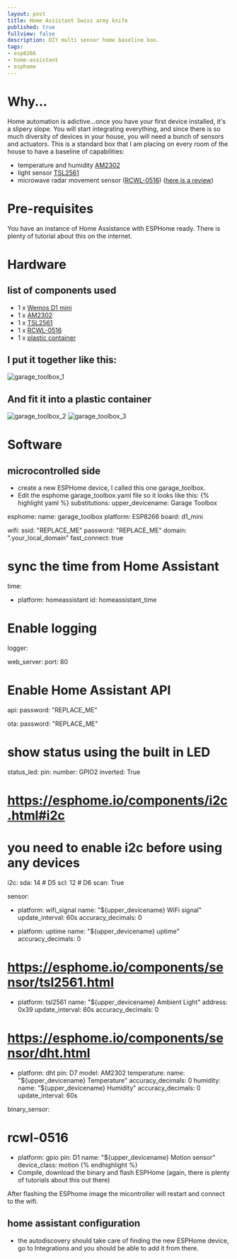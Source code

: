 ```yaml
---
layout: post
title: Home Assistant Swiss army knife
published: true
fullview: false
description: DIY multi sensor home baseline box.
tags:
- esp8266
- home-assistant
- esphome
---
```

# Why...
Home automation is adictive...once you have your first device installed, it's a slipery slope. You will start integrating everything, and since there is so much diversity of devices in your house, you will need a bunch of sensors and actuators.
This is a standard box that I am placing on every room of the house to have a baseline of capabilities:
- temperature and humidity [AM2302]
- light sensor [TSL2561]
- microwave radar movement sensor ([RCWL-0516]) ([here is a review])

# Pre-requisites
You have an instance of Home Assistance with ESPHome ready. There is plenty of tutorial about this on the internet.

# Hardware
## list of components used
- 1 x [Wemos D1 mini]
- 1 x [AM2302]
- 1 x [TSL2561]
- 1 x [RCWL-0516]
- 1 x [plastic container]

## I put it together like this:
![garage_toolbox_1](/assets/media/garage_toolbox_1.jpg)

## And fit it into a plastic container
![garage_toolbox_2](/assets/media/garage_toolbox_2.jpg)
![garage_toolbox_3](/assets/media/garage_toolbox_3.jpg)

# Software
## microcontrolled side
- create a new ESPHome device, I called this one garage_toolbox.
- Edit the esphome garage_toolbox.yaml file so it looks like this:
{% highlight yaml %}
substitutions:
  upper_devicename: Garage Toolbox

esphome:
  name: garage_toolbox
  platform: ESP8266
  board: d1_mini

wifi:
  ssid: "REPLACE_ME"
  password: "REPLACE_ME"
  domain: ".your_local_domain"
  fast_connect: true

# sync the time from Home Assistant  
time:
  - platform: homeassistant
    id: homeassistant_time

# Enable logging
logger:

web_server:
  port: 80

# Enable Home Assistant API
api:
  password: "REPLACE_ME"

ota:
  password: "REPLACE_ME"

# show status using the built in LED
status_led:
  pin:
    number: GPIO2
    inverted: True

# https://esphome.io/components/i2c.html#i2c
# you need to enable i2c before using any devices
i2c:
  sda: 14 # D5
  scl: 12 # D6
  scan: True

sensor:
  - platform: wifi_signal
    name: "${upper_devicename} WiFi signal"
    update_interval: 60s
    accuracy_decimals: 0

  - platform: uptime
    name: "${upper_devicename} uptime"
    accuracy_decimals: 0
    
  # https://esphome.io/components/sensor/tsl2561.html
  - platform: tsl2561
    name: "${upper_devicename} Ambient Light"
    address: 0x39
    update_interval: 60s
    accuracy_decimals: 0
  
  # https://esphome.io/components/sensor/dht.html
  - platform: dht
    pin: D7
    model: AM2302
    temperature:
      name: "${upper_devicename} Temperature"
      accuracy_decimals: 0
    humidity:
      name: "${upper_devicename} Humidity"
      accuracy_decimals: 0
    update_interval: 60s
    
binary_sensor:
  # rcwl-0516
  - platform: gpio
    pin: D1
    name: "${upper_devicename} Motion sensor"
    device_class: motion
{% endhighlight %}
- Compile, download the binary and flash ESPHome (again, there is plenty of tutorials about this out there)

After flashing the ESPhome image the micontroller will restart and connect to the wifi.

## home assistant configuration
- the autodiscovery should take care of finding the new ESPHome device, go to Integrations and you should be able to add it from there.

[Wemos D1 mini]: https://www.aliexpress.com/item/32845061455.html
[RCWL-0516]: https://www.aliexpress.com/item/RCWL-0516-microwave-radar-sensor-module-Human-body-induction-switch-module-Intelligent-sensor/32704946341.html
[TSL2561]: https://www.ebay.com/itm/TSL2561-Luminosity-Sensor-Breakout-infrared-Light-Sensor-Integrating-Sensor/264220584042
[AM2302]: https://www.aliexpress.com/wholesale?SearchText=AM2302
[here is a review]: https://www.youtube.com/watch?v=IJoPkKlxFXA
[plastic container]: https://www.target.com/p/rectangular-plastic-food-storage-container-made-by-design-153/-/A-53678064
